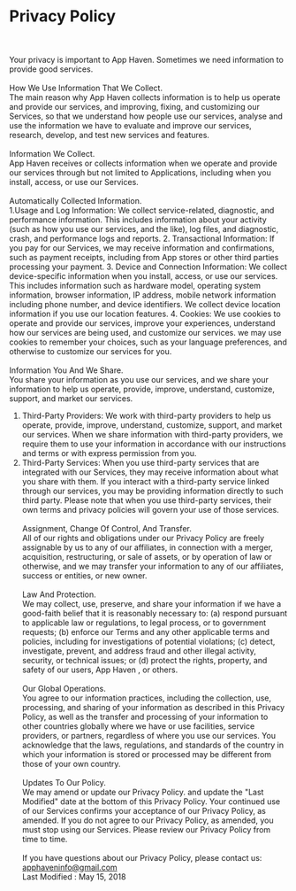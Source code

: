# Privacy Policy

<br><br>
Your privacy is important to App Haven. Sometimes we need information to provide good services.
<br><br>
How We Use Information That We Collect.<br>
The main reason why App Haven collects information is to help us operate and provide our services, and improving, fixing, and customizing our Services, so that we understand how people use our services, analyse and use the information we have to evaluate and improve our services, research, develop, and test new services and features.
<br><br>
Information We Collect.<br>
App Haven receives or collects information when we operate and provide our services through but not limited to Applications, including when you install, access, or use our Services.
<br><br>
Automatically Collected Information.<br>
1.Usage and Log Information: We collect service-related, diagnostic, and performance information. This includes information about your activity (such as how you use our services, and the like), log files, and diagnostic, crash, and performance logs and reports.
2. Transactional Information: If you pay for our Services, we may receive information and confirmations, such as payment receipts, including from App stores or other third parties processing your payment.
3. Device and Connection Information: We collect device-specific information when you install, access, or use our services. This includes information such as hardware model, operating system information, browser information, IP address, mobile network information including phone number, and device identifiers. We collect device location information if you use our location features.
4. Cookies: We use cookies to operate and provide our services, improve your experiences, understand how our services are being used, and customize our services. we may use cookies to remember your choices, such as your language preferences, and otherwise to customize our services for you.
<br><br>
Information You And We Share.<br>
You share your information as you use our services, and we share your information to help us operate, provide, improve, understand, customize, support, and market our services.
1. Third-Party Providers: We work with third-party providers to help us operate, provide, improve, understand, customize, support, and market our services. When we share information with third-party providers, we require them to use your information in accordance with our instructions and terms or with express permission from you.
2. Third-Party Services: When you use third-party services that are integrated with our Services, they may receive information about what you share with them. If you interact with a third-party service linked through our services, you may be providing information directly to such third party. Please note that when you use third-party services, their own terms and privacy policies will govern your use of those services.
<br><br>
Assignment, Change Of Control, And Transfer.<br>
All of our rights and obligations under our Privacy Policy are freely assignable by us to any of our affiliates, in connection with a merger, acquisition, restructuring, or sale of assets, or by operation of law or otherwise, and we may transfer your information to any of our affiliates, success or entities, or new owner.
<br><br>
Law And Protection.<br>
We may collect, use, preserve, and share your information if we have a good-faith belief that it is reasonably necessary to: (a) respond pursuant to applicable law or regulations, to legal process, or to government requests; (b) enforce our Terms and any other applicable terms and policies, including for investigations of potential violations; (c) detect, investigate, prevent, and address fraud and other illegal activity, security, or technical issues; or (d) protect the rights, property, and safety of our users, App Haven , or others.
<br><br>
Our Global Operations.<br>
You agree to our information practices, including the collection, use, processing, and sharing of your information as described in this Privacy Policy, as well as the transfer and processing of your information to other countries globally where we have or use facilities, service providers, or partners, regardless of where you use our services. You acknowledge that the laws, regulations, and standards of the country in which your information is stored or processed may be different from those of your own country.
<br><br>
Updates To Our Policy.<br>
We may amend or update our Privacy Policy. and update the "Last Modified" date at the bottom of this Privacy Policy. Your continued use of our Services confirms your acceptance of our Privacy Policy, as amended. If you do not agree to our Privacy Policy, as amended, you must stop using our Services. Please review our Privacy Policy from time to time.
<br><br>
If you have questions about our Privacy Policy, please contact us: apphaveninfo@gmail.com<br>
Last Modified : May 15, 2018
